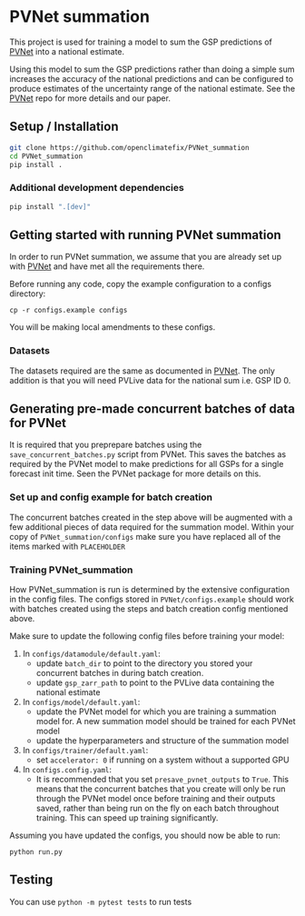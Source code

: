 # PVNet summation
This project is used for training a model to sum the GSP predictions of [PVNet](https://github.com/openclimatefix/PVNet) into a national estimate.

Using this model to sum the GSP predictions rather than doing a simple sum increases the accuracy of the national predictions and can be configured to produce estimates of the uncertainty range of the national estimate. See the [PVNet](https://github.com/openclimatefix/PVNet) repo for more details and our paper.


## Setup / Installation

```bash
git clone https://github.com/openclimatefix/PVNet_summation
cd PVNet_summation
pip install .
```

### Additional development dependencies

```bash
pip install ".[dev]"
```

## Getting started with running PVNet summation

In order to run PVNet summation, we assume that you are already set up with
[PVNet](https://github.com/openclimatefix/PVNet) and have met all the requirements there.

Before running any code, copy the example configuration to a
configs directory:

```
cp -r configs.example configs
```

You will be making local amendments to these configs.

### Datasets

The datasets required are the same as documented in
[PVNet](https://github.com/openclimatefix/PVNet). The only addition is that you will need PVLive
data for the national sum i.e. GSP ID 0.


## Generating pre-made concurrent batches of data for PVNet

It is required that you preprepare batches using the `save_concurrent_batches.py` script from
PVNet. This saves the batches as required by the PVNet model to make predictions for all GSPs for
a single forecast init time. Seen the PVNet package for more details on this.


### Set up and config example for batch creation


The concurrent batches created in the step above will be augmented with a few additional pieces of
data required for the summation model. Within your copy of `PVNet_summation/configs` make sure you
have replaced all of the items marked with `PLACEHOLDER`

### Training PVNet_summation

How PVNet_summation is run is determined by the extensive configuration in the config files. The
configs stored in `PVNet/configs.example` should work with batches created using the steps and
batch creation config mentioned above.

Make sure to update the following config files before training your model:

1. In `configs/datamodule/default.yaml`:
    - update `batch_dir` to point to the directory you stored your concurrent batches in during
      batch creation.
    - update `gsp_zarr_path` to point to the PVLive data containing the national estimate
2. In `configs/model/default.yaml`:
    - update the PVNet model for which you are training a summation model for. A new summation model
      should be trained for each PVNet model
    - update the hyperparameters and structure of the summation model
3. In `configs/trainer/default.yaml`:
    - set `accelerator: 0` if running on a system without a supported GPU
4. In `configs.config.yaml`:
    - It is recommended that you set `presave_pvnet_outputs` to `True`. This means that the
      concurrent batches that you create will only be run through the PVNet model once before
      training and their outputs saved, rather than being run on the fly on each batch throughout
      training. This can speed up training significantly.


Assuming you have updated the configs, you should now be able to run:

```
python run.py
```


## Testing

You can use `python -m pytest tests` to run tests
